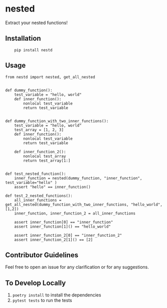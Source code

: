 # nested

Extract your nested functions!

## Installation

```python3
    pip install nestd
```


## Usage

```python3
from nestd import nested, get_all_nested


def dummy_function():
    test_variable = "hello, world"
    def inner_function():
        nonlocal test_variable
        return test_variable


def dummy_function_with_two_inner_functions():
    test_variable = "hello, world"
    test_array = [1, 2, 3]
    def inner_function():
        nonlocal test_variable
        return test_variable

    def inner_function_2():
        nonlocal test_array
        return test_array[1:]


def test_nested_function():
    inner_function = nested(dummy_function, "inner_function", test_variable="hello" )
    assert "hello" == inner_function()

def test_2_nested_functions():
    all_inner_functions = get_all_nested(dummy_function_with_two_inner_functions, "hello_world", [1,2])
    inner_function, inner_function_2 = all_inner_functions

    assert inner_function[0] == "inner_function"
    assert inner_function[1]() == "hello_world"

    assert inner_function_2[0] == "inner_function_2"
    assert inner_function_2[1]() == [2]
```

## Contributor Guidelines

Feel free to open an issue for any clarification or for any suggestions.


## To Develop Locally

1. `poetry install` to install the dependencies
2. `pytest tests` to run the tests
